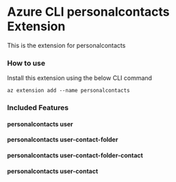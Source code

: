 # Azure CLI personalcontacts Extension #
This is the extension for personalcontacts

### How to use ###
Install this extension using the below CLI command
```
az extension add --name personalcontacts
```

### Included Features ###
#### personalcontacts user ####
#### personalcontacts user-contact-folder ####
#### personalcontacts user-contact-folder-contact ####
#### personalcontacts user-contact ####
